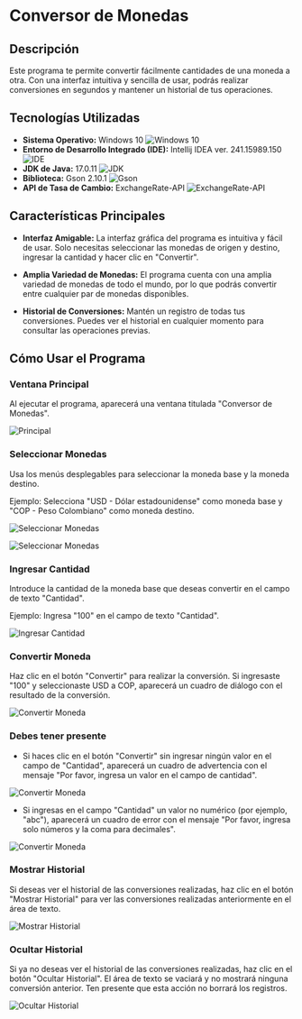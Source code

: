 # Conversor de Monedas

## Descripción

Este programa te permite convertir fácilmente cantidades de una moneda a otra. Con una interfaz intuitiva y sencilla de usar, podrás realizar conversiones en segundos y mantener un historial de tus operaciones.

## Tecnologías Utilizadas

- **Sistema Operativo:** Windows 10 ![Windows 10](img/LogoWindows10.png)
- **Entorno de Desarrollo Integrado (IDE):** Intellij IDEA ver. 241.15989.150 ![IDE](img/IDE.png)
- **JDK de Java:** 17.0.11 ![JDK](img/JDK.png)
- **Biblioteca:** Gson 2.10.1 ![Gson](img/gson.png)
- **API de Tasa de Cambio:** ExchangeRate-API ![ExchangeRate-API](img/ExchangeRate.png)

## Características Principales

- **Interfaz Amigable:** La interfaz gráfica del programa es intuitiva y fácil de usar. Solo necesitas seleccionar las monedas de origen y destino, ingresar la cantidad y hacer clic en "Convertir".

- **Amplia Variedad de Monedas:** El programa cuenta con una amplia variedad de monedas de todo el mundo, por lo que podrás convertir entre cualquier par de monedas disponibles.

- **Historial de Conversiones:** Mantén un registro de todas tus conversiones. Puedes ver el historial en cualquier momento para consultar las operaciones previas.

## Cómo Usar el Programa

### Ventana Principal

Al ejecutar el programa, aparecerá una ventana titulada "Conversor de Monedas".

![Principal](https://github.com/Felipe-Villalobos/ConversorDeMonedas/blob/main/img/Principal.PNG?raw=true)

### Seleccionar Monedas

Usa los menús desplegables para seleccionar la moneda base y la moneda destino.

Ejemplo: Selecciona "USD - Dólar estadounidense" como moneda base y "COP - Peso Colombiano" como moneda destino.

![Seleccionar Monedas](img/Menu.PNG)

![Seleccionar Monedas](img/USD_COP.PNG)

### Ingresar Cantidad

Introduce la cantidad de la moneda base que deseas convertir en el campo de texto "Cantidad".

Ejemplo: Ingresa "100" en el campo de texto "Cantidad".

![Ingresar Cantidad](img/100.PNG)

### Convertir Moneda

Haz clic en el botón "Convertir" para realizar la conversión. Si ingresaste "100" y seleccionaste USD a COP, aparecerá un cuadro de diálogo con el resultado de la conversión.

![Convertir Moneda](img/conversion.PNG)

### Debes tener presente

- Si haces clic en el botón "Convertir" sin ingresar ningún valor en el campo de "Cantidad", aparecerá un cuadro de advertencia con el mensaje "Por favor, ingresa un valor en el campo de cantidad".

![Convertir Moneda](img/advertencia.PNG)

- Si ingresas en el campo "Cantidad" un valor no numérico (por ejemplo, "abc"), aparecerá un cuadro de error con el mensaje "Por favor, ingresa solo números y la coma para decimales".

![Convertir Moneda](img/ErrorCaracteres.PNG)

### Mostrar Historial

Si deseas ver el historial de las conversiones realizadas, haz clic en el botón "Mostrar Historial" para ver las conversiones realizadas anteriormente en el área de texto.

![Mostrar Historial](..img/MostrarHistorial.PNG)

### Ocultar Historial

Si ya no deseas ver el historial de las conversiones realizadas, haz clic en el botón "Ocultar Historial". El área de texto se vaciará y no mostrará ninguna conversión anterior. Ten presente que esta acción no borrará los registros.

![Ocultar Historial](img/Ocultar_Historial.PNG)
